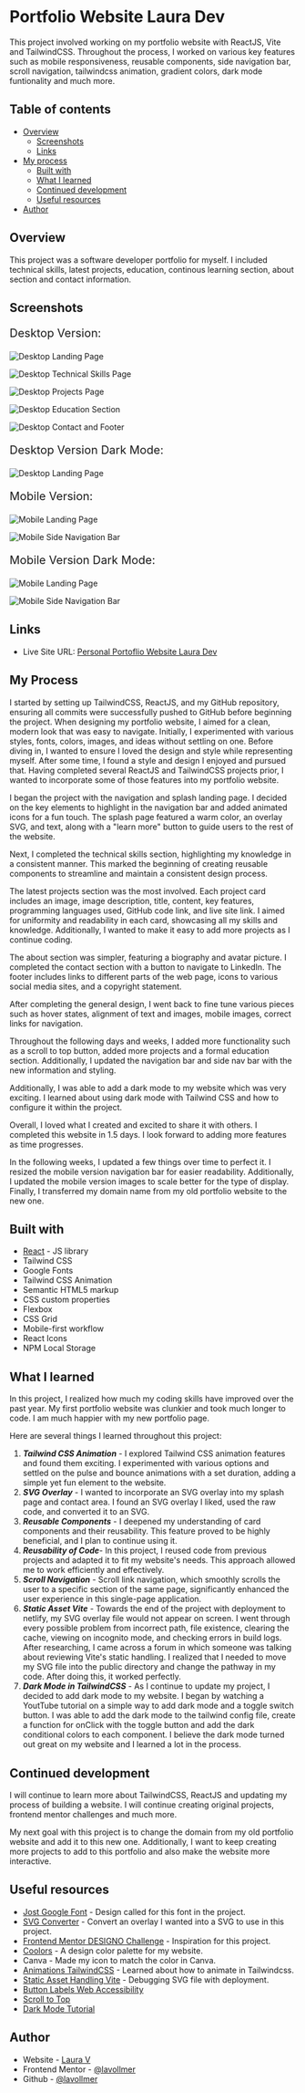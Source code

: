 # Portfolio Website Laura Dev

This project involved working on my portfolio website with ReactJS, Vite and TailwindCSS. Throughout the process, I worked on various key features such as mobile responsiveness, reusable components, side navigation bar, scroll navigation, tailwindcss animation, gradient colors, dark mode funtionality and much more.

## Table of contents

- [Overview](#overview)
  - [Screenshots](#screenshots)
  - [Links](#links)
- [My process](#my-process)
  - [Built with](#built-with)
  - [What I learned](#what-i-learned)
  - [Continued development](#continued-development)
  - [Useful resources](#useful-resources)
- [Author](#author)

## Overview

This project was a software developer portfolio for myself. I included technical skills, latest projects, education, continous learning section, about section and contact information.

## Screenshots

<p style="font-size:20px;">Desktop Version:</p>

![Desktop Landing Page](./src/assets/DesktopLanding.png)

![Desktop Technical Skills Page](./src/assets/TechnicalSkills_LauraDevPortfolio.png)

![Desktop Projects Page](./src/assets/DesktopProjects.png)

![Desktop Education Section](./src/assets/DesktopEducation.png)

![Desktop Contact and Footer](./src/assets/ContactFooter_LauraDevPortfolio.png)

<p style="font-size:20px;">Desktop Version Dark Mode:</p>

![Desktop Landing Page](./src/assets/DesktopLandingDark.png)

<p style="font-size:20px;">Mobile Version:</p>

![Mobile Landing Page](./src/assets/MobileLanding.png)

![Mobile Side Navigation Bar](./src/assets/SideNavigationMobile_LauraDevPortfolio.png)

<p style="font-size:20px;">Mobile Version Dark Mode:</p>

![Mobile Landing Page](./src/assets/MobileLandingDark.png)

![Mobile Side Navigation Bar](./src/assets/MobileSideNavDark.png)

## Links

- Live Site URL: [Personal Portoflio Website Laura Dev](https://lauradev-portfolio.netlify.app/)

## My Process

I started by setting up TailwindCSS, ReactJS, and my GitHub repository, ensuring all commits were successfully pushed to GitHub before beginning the project. When designing my portfolio website, I aimed for a clean, modern look that was easy to navigate. Initially, I experimented with various styles, fonts, colors, images, and ideas without settling on one. Before diving in, I wanted to ensure I loved the design and style while representing myself. After some time, I found a style and design I enjoyed and pursued that. Having completed several ReactJS and TailwindCSS projects prior, I wanted to incorporate some of those features into my portfolio website.

I began the project with the navigation and splash landing page. I decided on the key elements to highlight in the navigation bar and added animated icons for a fun touch. The splash page featured a warm color, an overlay SVG, and text, along with a "learn more" button to guide users to the rest of the website.

Next, I completed the technical skills section, highlighting my knowledge in a consistent manner. This marked the beginning of creating reusable components to streamline and maintain a consistent design process.

The latest projects section was the most involved. Each project card includes an image, image description, title, content, key features, programming languages used, GitHub code link, and live site link. I aimed for uniformity and readability in each card, showcasing all my skills and knowledge. Additionally, I wanted to make it easy to add more projects as I continue coding.

The about section was simpler, featuring a biography and avatar picture. I completed the contact section with a button to navigate to LinkedIn. The footer includes links to different parts of the web page, icons to various social media sites, and a copyright statement.

After completing the general design, I went back to fine tune various pieces such as hover states, alignment of text and images, mobile images, correct links for navigation.

Throughout the following days and weeks, I added more functionality such as a scroll to top button, added more projects and a formal education section. Additionally, I updated the navigation bar and side nav bar with the new information and styling.

Additionally, I was able to add a dark mode to my website which was very exciting. I learned about using dark mode with Tailwind CSS and how to configure it within the project.

Overall, I loved what I created and excited to share it with others. I completed this website in 1.5 days. I look forward to adding more features as time progresses.

In the following weeks, I updated a few things over time to perfect it. I resized the mobile version navigation bar for easier readability. Additionally, I updated the mobile version images to scale better for the type of display. Finally, I transferred my domain name from my old portfolio website to the new one.

## Built with

- [React](https://reactjs.org/) - JS library
- Tailwind CSS
- Google Fonts
- Tailwind CSS Animation
- Semantic HTML5 markup
- CSS custom properties
- Flexbox
- CSS Grid
- Mobile-first workflow
- React Icons
- NPM Local Storage

## What I learned

In this project, I realized how much my coding skills have improved over the past year. My first portfolio website was clunkier and took much longer to code. I am much happier with my new portfolio page.

Here are several things I learned throughout this project:

1. **_Tailwind CSS Animation_** - I explored Tailwind CSS animation features and found them exciting. I experimented with various options and settled on the pulse and bounce animations with a set duration, adding a simple yet fun element to the website.
2. **_SVG Overlay_** - I wanted to incorporate an SVG overlay into my splash page and contact area. I found an SVG overlay I liked, used the raw code, and converted it to an SVG.
3. **_Reusable Components_** - I deepened my understanding of card components and their reusability. This feature proved to be highly beneficial, and I plan to continue using it.
4. **_Reusability of Code_**- In this project, I reused code from previous projects and adapted it to fit my website's needs. This approach allowed me to work efficiently and effectively.
5. **_Scroll Navigation_** - Scroll link navigation, which smoothly scrolls the user to a specific section of the same page, significantly enhanced the user experience in this single-page application.
6. **_Static Asset Vite_** - Towards the end of the project with deployment to netlify, my SVG overlay file would not appear on screen. I went through every possible problem from incorrect path, file existence, clearing the cache, viewing on incognito mode, and checking errors in build logs. After researching, I came across a forum in which someone was talking about reviewing Vite's static handling. I realized that I needed to move my SVG file into the public directory and change the pathway in my code. After doing this, it worked perfectly.
7. **_Dark Mode in TailwindCSS_** - As I continue to update my project, I decided to add dark mode to my website. I began by watching a YoutTube tutorial on a simple way to add dark mode and a toggle switch button. I was able to add the dark mode to the tailwind config file, create a function for onClick with the toggle button and add the dark conditional colors to each component. I believe the dark mode turned out great on my website and I learned a lot in the process.

## Continued development

I will continue to learn more about TailwindCSS, ReactJS and updating my process of building a website. I will continue creating original projects, frontend mentor challenges and much more.

My next goal with this project is to change the domain from my old portfolio website and add it to this new one. Additionally, I want to keep creating more projects to add to this portfolio and also make the website more interactive.

## Useful resources

- [Jost Google Font](https://fonts.google.com/selection) - Design called for this font in the project.
- [SVG Converter](https://jakearchibald.github.io/svgomg/) - Convert an overlay I wanted into a SVG to use in this project.
- [Frontend Mentor DESIGNO Challenge](https://www.frontendmentor.io/challenges/designo-multipage-website-G48K6rfUT) - Inspiration for this project.
- [Coolors](https://coolors.co/98574d-e37d67-d2d3cf-eaac9d-b7b5b1-d9816f-fefefe) - A design color palette for my website.
- Canva - Made my icon to match the color in Canva.
- [Animations TailwindCSS](https://tailwindcss.com/docs/animation) - Learned about how to animate in Tailwindcss.
- [Static Asset Handling Vite](https://vitejs.dev/guide/assets.html) - Debugging SVG file with deployment.
- [Button Labels Web Accessibility](https://dequeuniversity.com/rules/axe/4.9/button-name)
- [Scroll to Top](https://www.npmjs.com/package/react-scroll-to-top)
- [Dark Mode Tutorial](https://www.youtube.com/watch?v=VylXkPy-MIc)

## Author

- Website - [Laura V](www.lauradeveloper.com)
- Frontend Mentor - [@lavollmer](https://www.frontendmentor.io/profile/lavollmer)
- Github - [@lavollmer](https://github.com/lavollmer)
